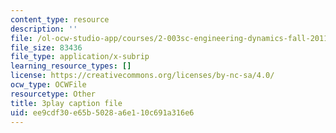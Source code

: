```yaml
---
content_type: resource
description: ''
file: /ol-ocw-studio-app/courses/2-003sc-engineering-dynamics-fall-2011/ee9cdf30e65b5028a6e110c691a316e6_OxcCPTc_bXw.vtt
file_size: 83436
file_type: application/x-subrip
learning_resource_types: []
license: https://creativecommons.org/licenses/by-nc-sa/4.0/
ocw_type: OCWFile
resourcetype: Other
title: 3play caption file
uid: ee9cdf30-e65b-5028-a6e1-10c691a316e6
---
```

